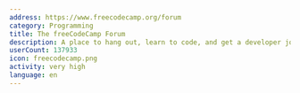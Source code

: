 ```yaml
---
address: https://www.freecodecamp.org/forum
category: Programming
title: The freeCodeCamp Forum
description: A place to hang out, learn to code, and get a developer job
userCount: 137933
icon: freecodecamp.png
activity: very high
language: en
---
```

